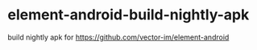 # element-android-build-nightly-apk
build nightly apk for https://github.com/vector-im/element-android
